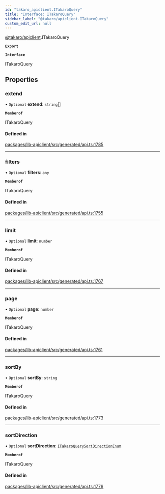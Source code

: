 ```yaml
---
id: "takaro_apiclient.ITakaroQuery"
title: "Interface: ITakaroQuery"
sidebar_label: "@takaro/apiclient.ITakaroQuery"
custom_edit_url: null
---
```


[@takaro/apiclient](../modules/takaro_apiclient.md).ITakaroQuery

**`Export`**

**`Interface`**

ITakaroQuery

## Properties

### extend

• `Optional` **extend**: `string`[]

**`Memberof`**

ITakaroQuery

#### Defined in

[packages/lib-apiclient/src/generated/api.ts:1785](https://github.com/niekcandaele/Takaro/blob/91fb19b/packages/lib-apiclient/src/generated/api.ts#L1785)

___

### filters

• `Optional` **filters**: `any`

**`Memberof`**

ITakaroQuery

#### Defined in

[packages/lib-apiclient/src/generated/api.ts:1755](https://github.com/niekcandaele/Takaro/blob/91fb19b/packages/lib-apiclient/src/generated/api.ts#L1755)

___

### limit

• `Optional` **limit**: `number`

**`Memberof`**

ITakaroQuery

#### Defined in

[packages/lib-apiclient/src/generated/api.ts:1767](https://github.com/niekcandaele/Takaro/blob/91fb19b/packages/lib-apiclient/src/generated/api.ts#L1767)

___

### page

• `Optional` **page**: `number`

**`Memberof`**

ITakaroQuery

#### Defined in

[packages/lib-apiclient/src/generated/api.ts:1761](https://github.com/niekcandaele/Takaro/blob/91fb19b/packages/lib-apiclient/src/generated/api.ts#L1761)

___

### sortBy

• `Optional` **sortBy**: `string`

**`Memberof`**

ITakaroQuery

#### Defined in

[packages/lib-apiclient/src/generated/api.ts:1773](https://github.com/niekcandaele/Takaro/blob/91fb19b/packages/lib-apiclient/src/generated/api.ts#L1773)

___

### sortDirection

• `Optional` **sortDirection**: [`ITakaroQuerySortDirectionEnum`](../modules/takaro_apiclient.md#itakaroquerysortdirectionenum-1)

**`Memberof`**

ITakaroQuery

#### Defined in

[packages/lib-apiclient/src/generated/api.ts:1779](https://github.com/niekcandaele/Takaro/blob/91fb19b/packages/lib-apiclient/src/generated/api.ts#L1779)
